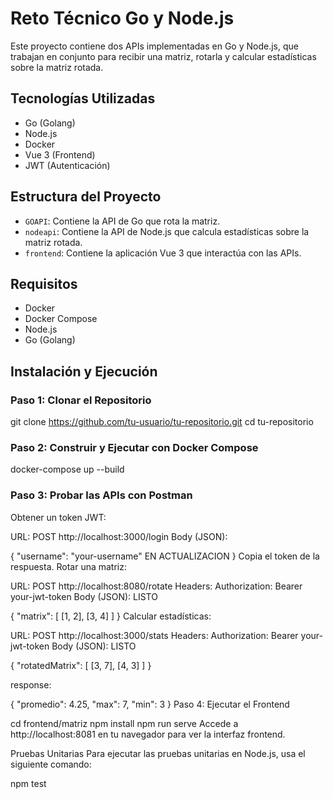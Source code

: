 # Reto Técnico Go y Node.js

Este proyecto contiene dos APIs implementadas en Go y Node.js, que trabajan en conjunto para recibir una matriz, rotarla y calcular estadísticas sobre la matriz rotada.

## Tecnologías Utilizadas

- Go (Golang)
- Node.js
- Docker
- Vue 3 (Frontend)
- JWT (Autenticación)

## Estructura del Proyecto

- `GOAPI`: Contiene la API de Go que rota la matriz.
- `nodeapi`: Contiene la API de Node.js que calcula estadísticas sobre la matriz rotada.
- `frontend`: Contiene la aplicación Vue 3 que interactúa con las APIs.

## Requisitos

- Docker
- Docker Compose
- Node.js
- Go (Golang)

## Instalación y Ejecución

### Paso 1: Clonar el Repositorio

git clone https://github.com/tu-usuario/tu-repositorio.git
cd tu-repositorio

### Paso 2: Construir y Ejecutar con Docker Compose

docker-compose up --build

### Paso 3: Probar las APIs con Postman

Obtener un token JWT:

URL: POST http://localhost:3000/login
Body (JSON):

{
    "username": "your-username"   EN ACTUALIZACION
}
Copia el token de la respuesta.
Rotar una matriz:

URL: POST http://localhost:8080/rotate
Headers: Authorization: Bearer your-jwt-token
Body (JSON):  LISTO

{
    "matrix": [
        [1, 2],
        [3, 4]
    ]
}
Calcular estadísticas:

URL: POST http://localhost:3000/stats
Headers: Authorization: Bearer your-jwt-token
Body (JSON):  LISTO

{
  "rotatedMatrix": [
    [3, 7],
    [4, 3]
  ]
}

response:

{
    "promedio": 4.25,
    "max": 7,
    "min": 3
}
Paso 4: Ejecutar el Frontend

cd frontend/matriz
npm install
npm run serve
Accede a http://localhost:8081 en tu navegador para ver la interfaz frontend.

Pruebas Unitarias
Para ejecutar las pruebas unitarias en Node.js, usa el siguiente comando:

npm test
